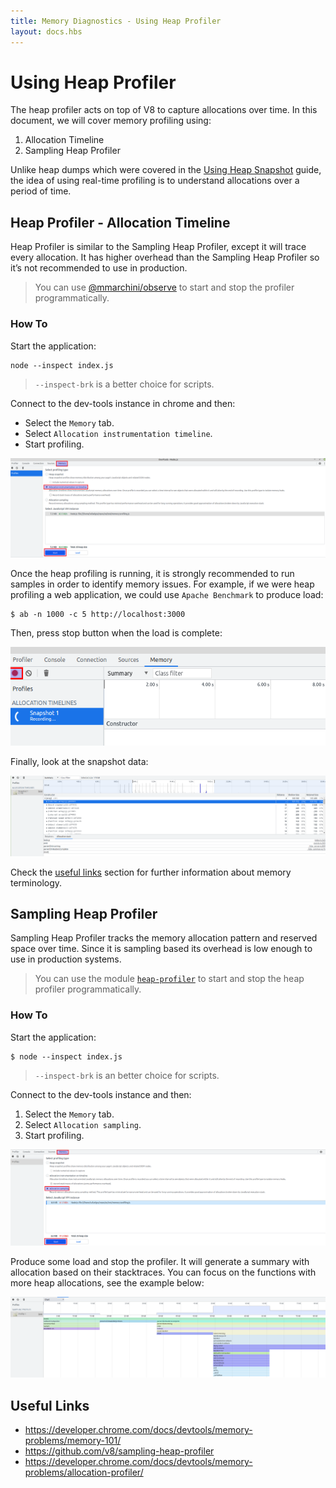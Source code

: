 ```yaml
---
title: Memory Diagnostics - Using Heap Profiler
layout: docs.hbs
---
```


# Using Heap Profiler

The heap profiler acts on top of V8 to capture allocations over time. In this
document, we will cover memory profiling using:

1. Allocation Timeline
2. Sampling Heap Profiler

Unlike heap dumps which were covered in the [Using Heap Snapshot][] guide, the
idea of using real-time profiling is to understand allocations over a period of
time.

## Heap Profiler - Allocation Timeline

Heap Profiler is similar to the Sampling Heap Profiler, except it will trace
every allocation. It has higher overhead than the Sampling Heap Profiler so
it’s not recommended to use in production.

> You can use [@mmarchini/observe][] to start and stop the profiler
> programmatically.

### How To

Start the application:

```console
node --inspect index.js
```

> `--inspect-brk` is a better choice for scripts.

Connect to the dev-tools instance in chrome and then:

- Select the `Memory` tab.
- Select `Allocation instrumentation timeline`.
- Start profiling.

![heap profiler tutorial step 1][heap profiler tutorial 1]

Once the heap profiling is running, it is strongly recommended to run samples
in order to identify memory issues. For example, if we were heap profiling a
web application, we could use `Apache Benchmark` to produce load:

```console
$ ab -n 1000 -c 5 http://localhost:3000
```

Then, press stop button when the load is complete:

![heap profiler tutorial step 2][heap profiler tutorial 2]

Finally, look at the snapshot data:

![heap profiler tutorial step 3][heap profiler tutorial 3]

Check the [useful links](#useful-links) section for further information
about memory terminology.

## Sampling Heap Profiler

Sampling Heap Profiler tracks the memory allocation pattern and reserved space
over time. Since it is sampling based its overhead is low enough to use in
production systems.

> You can use the module [`heap-profiler`][] to start and stop the heap
> profiler programmatically.

### How To

Start the application:

```console
$ node --inspect index.js
```

> `--inspect-brk` is an better choice for scripts.

Connect to the dev-tools instance and then:

1. Select the `Memory` tab.
2. Select `Allocation sampling`.
3. Start profiling.

![heap profiler tutorial 4][heap profiler tutorial 4]

Produce some load and stop the profiler. It will generate a summary with
allocation based on their stacktraces. You can focus on the functions with more
heap allocations, see the example below:

![heap profiler tutorial 5][heap profiler tutorial 5]

## Useful Links

- https://developer.chrome.com/docs/devtools/memory-problems/memory-101/
- https://github.com/v8/sampling-heap-profiler
- https://developer.chrome.com/docs/devtools/memory-problems/allocation-profiler/

[Using Heap Snapshot]: /guides/diagnostics/memory/using-heap-snapshot/
[@mmarchini/observe]: https://www.npmjs.com/package/@mmarchini/observe
[`heap-profiler`]: https://www.npmjs.com/package/heap-profile
[heap profiler tutorial 1]: /static/images/docs/guides/diagnostics/heap-profiler-tutorial-1.png
[heap profiler tutorial 2]: /static/images/docs/guides/diagnostics/heap-profiler-tutorial-2.png
[heap profiler tutorial 3]: /static/images/docs/guides/diagnostics/heap-profiler-tutorial-3.png
[heap profiler tutorial 4]: /static/images/docs/guides/diagnostics/heap-profiler-tutorial-4.png
[heap profiler tutorial 5]: /static/images/docs/guides/diagnostics/heap-profiler-tutorial-5.png
